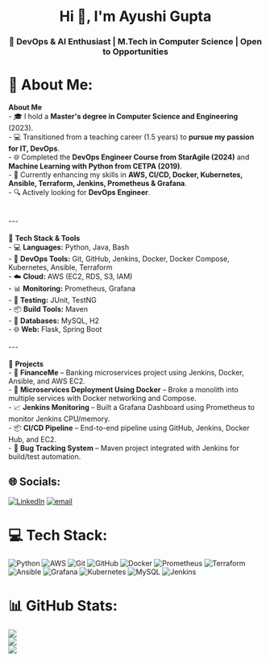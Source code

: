 <h1 align="center">Hi 👋, I'm Ayushi Gupta</h1>
<h3 align="center">🚀 DevOps & AI Enthusiast | M.Tech in Computer Science | Open to Opportunities</h3>


# 💫 About Me:
 **About Me**  <br>- 🎓 I hold a **Master's degree in Computer Science and Engineering** (2023).  <br>- 💻 Transitioned from a teaching career (1.5 years) to **pursue my passion for IT, DevOps**.  <br>- 🌐 Completed the **DevOps Engineer Course from StarAgile (2024)** and **Machine Learning with Python from CETPA (2019)**.  <br>- 🧠 Currently enhancing my skills in **AWS, CI/CD, Docker, Kubernetes, Ansible, Terraform, Jenkins, Prometheus & Grafana**.    <br>- 🔍 Actively looking for **DevOps Engineer**.  <br><br><br>---<br><br>🚀 **Tech Stack & Tools**  <br>- 💻 **Languages:** Python, Java, Bash  <br>- 🔧 **DevOps Tools:** Git, GitHub, Jenkins, Docker, Docker Compose, Kubernetes, Ansible, Terraform  <br>- ☁️ **Cloud:** AWS (EC2, RDS, S3, IAM)  <br>- 📊 **Monitoring:** Prometheus, Grafana  <br>- 🧪 **Testing:** JUnit, TestNG  <br>- 📦 **Build Tools:** Maven  <br>- 💾 **Databases:** MySQL, H2  <br>- 🌐 **Web:** Flask, Spring Boot  <br><br>---<br><br>📌 **Projects**  <br>- 🏦 **FinanceMe** – Banking microservices project using Jenkins, Docker, Ansible, and AWS EC2.  <br>- 🐳 **Microservices Deployment Using Docker** – Broke a monolith into multiple services with Docker networking and Compose.  <br>- 📈 **Jenkins Monitoring** – Built a Grafana Dashboard using Prometheus to monitor Jenkins CPU/memory.  <br>- 📦 **CI/CD Pipeline** – End-to-end pipeline using GitHub, Jenkins, Docker Hub, and EC2.  <br>- 🧪 **Bug Tracking System** – Maven project integrated with Jenkins for build/test automation.


## 🌐 Socials:
[![LinkedIn](https://img.shields.io/badge/LinkedIn-%230077B5.svg?logo=linkedin&logoColor=white)](https://linkedin.com/in/https://www.linkedin.com/in/ayushi-gupta1211/) [![email](https://img.shields.io/badge/Email-D14836?logo=gmail&logoColor=white)](mailto:gupta.11.ayushi.12@gmail.com) 

# 💻 Tech Stack:
![Python](https://img.shields.io/badge/python-3670A0?style=for-the-badge&logo=python&logoColor=ffdd54) ![AWS](https://img.shields.io/badge/AWS-%23FF9900.svg?style=for-the-badge&logo=amazon-aws&logoColor=white) ![Git](https://img.shields.io/badge/git-%23F05033.svg?style=for-the-badge&logo=git&logoColor=white) ![GitHub](https://img.shields.io/badge/github-%23121011.svg?style=for-the-badge&logo=github&logoColor=white) ![Docker](https://img.shields.io/badge/docker-%230db7ed.svg?style=for-the-badge&logo=docker&logoColor=white) ![Prometheus](https://img.shields.io/badge/Prometheus-E6522C?style=for-the-badge&logo=Prometheus&logoColor=white) ![Terraform](https://img.shields.io/badge/terraform-%235835CC.svg?style=for-the-badge&logo=terraform&logoColor=white) ![Ansible](https://img.shields.io/badge/ansible-%231A1918.svg?style=for-the-badge&logo=ansible&logoColor=white) ![Grafana](https://img.shields.io/badge/grafana-%23F46800.svg?style=for-the-badge&logo=grafana&logoColor=white) ![Kubernetes](https://img.shields.io/badge/kubernetes-%23326ce5.svg?style=for-the-badge&logo=kubernetes&logoColor=white) ![MySQL](https://img.shields.io/badge/mysql-4479A1.svg?style=for-the-badge&logo=mysql&logoColor=white) ![Jenkins](https://img.shields.io/badge/jenkins-%232C5263.svg?style=for-the-badge&logo=jenkins&logoColor=white)
# 📊 GitHub Stats:
![](https://github-readme-stats.vercel.app/api?username=AyushiGupta-11&theme=dark&hide_border=false&include_all_commits=false&count_private=false)<br/>
![](https://nirzak-streak-stats.vercel.app/?user=AyushiGupta-11&theme=dark&hide_border=false)<br/>
![](https://github-readme-stats.vercel.app/api/top-langs/?username=AyushiGupta-11&theme=dark&hide_border=false&include_all_commits=false&count_private=false&layout=compact)

<!-- Proudly created with GPRM ( https://gprm.itsvg.in ) -->
